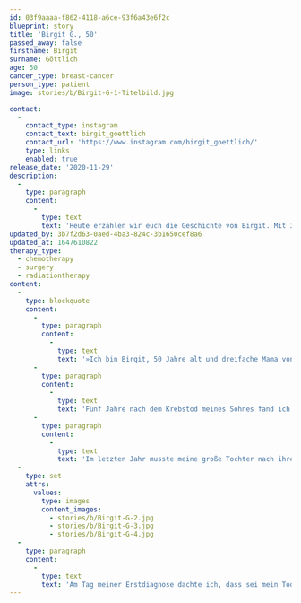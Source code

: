 ```yaml
---
id: 03f9aaaa-f862-4118-a6ce-93f6a43e6f2c
blueprint: story
title: 'Birgit G., 50'
passed_away: false
firstname: Birgit
surname: Göttlich
age: 50
cancer_type: breast-cancer
person_type: patient
image: stories/b/Birgit-G-1-Titelbild.jpg

contact:
  -
    contact_type: instagram
    contact_text: birgit_goettlich
    contact_url: 'https://www.instagram.com/birgit_goettlich/'
    type: links
    enabled: true
release_date: '2020-11-29'
description:
  -
    type: paragraph
    content:
      -
        type: text
        text: 'Heute erzählen wir euch die Geschichte von Birgit. Mit 36 erhielt sie die Diagnose Brustkrebs. Fünf Jahre später bekam sie ein Rezidiv. Heute ist Birgit 50 und möchte mit ihrer Geschichte darauf aufmerksam machen, dass Krebs kein Alter kennt.'
updated_by: 3b7f2d63-0aed-4ba3-824c-3b1650cef8a6
updated_at: 1647610822
therapy_type:
  - chemotherapy
  - surgery
  - radiationtherapy
content:
  -
    type: blockquote
    content:
      -
        type: paragraph
        content:
          -
            type: text
            text: '»Ich bin Birgit, 50 Jahre alt und dreifache Mama von zwei Töchtern im Alter von 14 und 24 Jahren und einem Sohn, der Aufgrund eines Nephroblastoms leider nur 3 Jahre alt werden durfte. Wir verbrachten ein Jahr auf der Kinderonkologie, wo er Operationen, Chemotherapien und Bestrahlungen über sich ergehen lassen musste. Meine Ehe zerbrach.'
      -
        type: paragraph
        content:
          -
            type: text
            text: 'Fünf Jahre nach dem Krebstod meines Sohnes fand ich einen neuen Partner und wurde noch mal schwanger. Im sechsten Monat stellte ich Veränderungen an der Brust fest. Diese wurden vom Hautarzt mit Salbe behandelt, was natürlich nichts brachte. Als mein Baby dann da war, hatte ich beim Stillen weiterhin Probleme, doch die Hebamme beruhigte mich. Kurz vor Weihnachten ging ich dann zur Krebsvorsorge und meine Frauenärztin ertastete etwas in der Brust. Schließlich erhielt ich im Alter von 36 Jahren die Diagnose Brustkrebs. Mein drittes Kind war gerade erst vier Monate alt und statt Krabbelgruppe und Babyschwimmen stand nun für mich OP, Chemo, Bestrahlung, Antikörper- und Antihormontherapie auf dem Programm. Weitere fünf Jahre später wurde bei der jährlichen Mammographie ein Rezidiv entdeckt. Es entpuppte sich als DCIS und ich kam diesmal mit einer Operation und weiteren fünf Jahren Aromatasehemmer davon.'
      -
        type: paragraph
        content:
          -
            type: text
            text: 'Im letzten Jahr musste meine große Tochter nach ihrem Bruder auch den Papa gehen lassen. Er war an einem Ösophaguskarzinom erkrankt und gemeinsam haben wir ihn in den Tod begleitet.'
  -
    type: set
    attrs:
      values:
        type: images
        content_images:
          - stories/b/Birgit-G-2.jpg
          - stories/b/Birgit-G-3.jpg
          - stories/b/Birgit-G-4.jpg
  -
    type: paragraph
    content:
      -
        type: text
        text: 'Am Tag meiner Erstdiagnose dachte ich, dass sei mein Todesurteil und ich werde meine Kinder nicht aufwachsen sehen. In diesem Jahr durfte ich meinen 50. Geburtstag erleben und mein Rezidiv ist bereits 9 Jahre her. Mit meiner Geschichte möchte ich zeigen, dass Krebs wirklich jeden treffen kann, denn Krebs kennt kein Alter. Deshalb geht zur Vorsorge und passt auf Euch auf. Allen die gerade kämpfen müssen: Geht einen Schritt nach dem anderen und verliert vor allem nie die Hoffnung. Es lohnt sich zu kämpfen.«'
---
```

